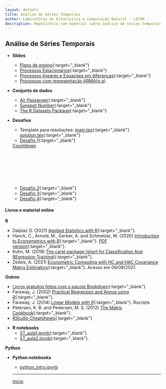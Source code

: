 ```yaml
---
layout: default
title: Análise de Séries Temporais
author: Laboratório de Estatística e Computação Natural - LECON -
description: Repositório com material sobre análise de séries temporais.
---
```



## Análise de Séries Temporais

* **Slides**
  - [Plano de ensino](https://bit.ly/3cRbdm6){:target="_blank"}
  - [Processos Estacionários](https://bit.ly/3U49BWQ){:target="_blank"}
  - [Processos lineares e Equações em diferenças](https://bit.ly/3QXldrX){:target="_blank"}
  - [Processos com representação ARMA(p,q)]()


* **Conjunto de dados**
  - [Air Passanger](https://bit.ly/3Rncro6){:target="_blank"}
  - [Sunspot Number](https://www.sidc.be/silso/datafiles){:target="_blank"}
  - [The R Datasets Package](https://stat.ethz.ch/R-manual/R-devel/library/datasets/html/00Index.html){:target="_blank"}

* **Desafios**
  - Template para resoluções: [main.tex](https://bit.ly/3SNTknD){:target="_blank"}  [solution.tex](https://bit.ly/3y4bJ7t){:target="_blank"}
  - [Desafio 1](https://bit.ly/3rlCNeG){:target="_blank"} 
  <script>(function(d, s, id) { var js, pjs = d.getElementsByTagName(s)[0]; if (d.getElementById(id)) return; js = d.createElement(s); js.id = id; js.src = "//www.tickcounter.com/static/js/loader.js"; pjs.parentNode.insertBefore(js, pjs); }(document, "script", "tickcounter-sdk"));</script><a data-type="countdown" data-id="3516828" class="tickcounter" style="display: block; width: 50%; position: relative; padding-bottom: 25%" title="Countdown" href="//www.tickcounter.com/">Countdown</a>
  - [Desafio 2](https://bit.ly/3SFn0nj){:target="_blank"}
  - [Desafio 3](https://bit.ly/3SFn0nj){:target="_blank"}
  - [Desafio 4](https://bit.ly/3SFn0nj){:target="_blank"}


#### Livros e material online
  
**R**
  - Dalpiaz D. (2021) [Applied Statistics with R](https://daviddalpiaz.github.io/appliedstats/applied_statistics.pdf){:target="_blank"}.
  - Hanck, C., Arnold, M., Gerber, A. and Schmelzer, M. (2020) [Introduction to Econometrics with R](https://www.econometrics-with-r.org){:target="_blank"}. [PDF version](https://bit.ly/38V2F80){:target="_blank"}.
  - Kuhn, M. (2019) [The caret package (short for Classification And REgression Training)](http://topepo.github.io/caret/){:target="_blank"}.
  - Zeileis, A. (2021) [Econometric Computing with HC and HAC Covariance Matrix Estimators](https://cran.r-project.org/web/packages/sandwich/vignettes/sandwich.pdf){:target="_blank"}. Acesso em 09/09/2021.
  
  **Outros**
  - [Livros gratuitos feitos com o pacote Bookdown](https://bookdown.org/){:target="_blank"}
  - Faraway, J. (2002) [Practical Regression and Anova using R](https://cran.r-project.org/doc/contrib/Faraway-PRA.pdf){:target="_blank"}.
  - Faraway, J. (2014) [Linear Models with R](https://julianfaraway.github.io/faraway/LMR/){:target="_blank"}. Rscripts
  - Petersen, K. B. and Pedersen, M. S. (2012) [The Matrix Cookbook](http://www2.imm.dtu.dk/pubdb/edoc/imm3274.pdf){:target="_blank"}.
  - [RStudio Cheatsheets](https://www.rstudio.com/resources/cheatsheets/){:target="_blank"}

* **R notebooks**
  - [ST_aula1.ipynb](https://bit.ly/3V2urGL){:target="_blank"}.
  - [ST_aula2.ipynb](https://bit.ly/3dUNBgW){:target="_blank"}.
  
**Python**

   
* **Python notebooks**
  - [python_intro.ipynb](https://bit.ly/3jxh8fj)


  
  ***
  [Inicio](https://bit.ly/3jviHfA)
  
<script src="http://code.jquery.com/jquery-1.4.2.min.js"></script> <script> var x = document.getElementsByClassName("site-footer-credits"); setTimeout(() => { x[0].remove(); }, 10); </script>
